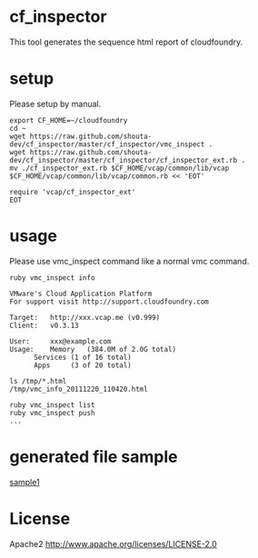 # cf_inspector
This tool generates the sequence html report of cloudfoundry.

# setup
Please setup by manual.

    export CF_HOME=~/cloudfoundry
    cd ~
    wget https://raw.github.com/shouta-dev/cf_inspector/master/cf_inspector/vmc_inspect .
    wget https://raw.github.com/shouta-dev/cf_inspector/master/cf_inspector/cf_inspector_ext.rb .
    mv ./cf_inspector_ext.rb $CF_HOME/vcap/common/lib/vcap
    $CF_HOME/vcap/common/lib/vcap/common.rb << 'EOT'
    
    require 'vcap/cf_inspector_ext'
    EOT

# usage
Please use vmc_inspect command like a normal vmc command.

    ruby vmc_inspect info
    
    VMware's Cloud Application Platform
    For support visit http://support.cloudfoundry.com
    
    Target:   http://xxx.vcap.me (v0.999)
    Client:   v0.3.13
    
    User:     xxx@example.com
    Usage:    Memory   (384.0M of 2.0G total)
          Services (1 of 16 total)
          Apps     (3 of 20 total)

    ls /tmp/*.html
    /tmp/vmc_info_20111220_110420.html
    
    ruby vmc_inspect list
    ruby vmc_inspect push
    ...

# generated file sample
[sample1](http://cloud.github.com/downloads/shouta-dev/cf_inspector/vmc_list_20111220_135812.html)

# License
Apache2
http://www.apache.org/licenses/LICENSE-2.0